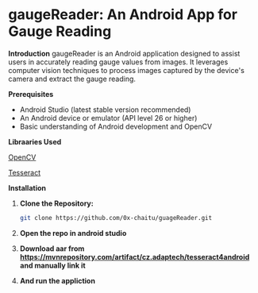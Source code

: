 # gaugeReader: An Android App for Gauge Reading

**Introduction**
gaugeReader is an Android application designed to assist users in accurately reading gauge values from images. It leverages computer vision techniques to process images captured by the device's camera and extract the gauge reading.

**Prerequisites**
* Android Studio (latest stable version recommended)
* An Android device or emulator (API level 26 or higher)
* Basic understanding of Android development and OpenCV

**Libraaries Used**

[OpenCV](https://docs.opencv.org/4.x/d5/df8/tutorial_dev_with_OCV_on_Android.html)

[Tesseract](https://mvnrepository.com/artifact/cz.adaptech/tesseract4android)

**Installation**

1. **Clone the Repository:**

   ```bash
   git clone https://github.com/0x-chaitu/guageReader.git
   ```
2. **Open the repo in android studio**
3. **Download aar from https://mvnrepository.com/artifact/cz.adaptech/tesseract4android and manually link it**
4. **And run the appliction**
